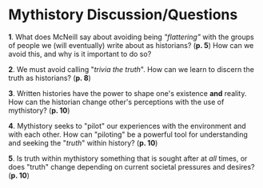 # **Mythistory Discussion/Questions**
**1**. What does McNeill say about avoiding being *"flattering"* with the groups of people we (will eventually) write about as historians? (**p. 5**) How can we avoid this, and why is it important to do so? 

**2**. We must avoid calling "*trivia the truth*". How can we learn to discern the truth as historians? (**p. 8**)

**3**. Written histories have the power to shape one's existence **and** reality. How can the historian change other's perceptions with the use of mythistory? (**p. 10**) 

**4**. Mythistory seeks to "pilot" our experiences with the environment and with each other. How can "piloting" be a powerful tool for understanding and seeking the "*truth*" within history? (**p. 10**)

**5**. Is truth within mythistory something that is sought after at *all* times, or does "truth" change depending on current societal pressures and desires? (**p. 10**) 



